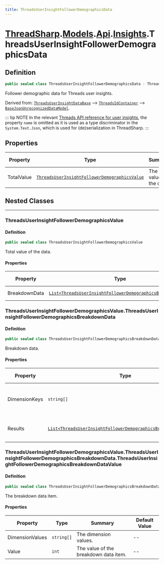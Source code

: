 ```yaml
---
title: ThreadsUserInsightFollowerDemographicsData
---
```


# [ThreadSharp](../../../).[Models](../../).[Api](../).[Insights](.).ThreadsUserInsightFollowerDemographicsData

## Definition

```c#
public sealed class ThreadsUserInsightFollowerDemographicsData : ThreadsUserInsightDataBase
```

Follower demographic data for Threads user insights.

Derived from: [`ThreadsUserInsightDataBase`](../ThreadsUserInsightDataBase) --> [`ThreadsIdContainer`](../ThreadsIdContainer) --> [`BaseJsonUnrecognizedDataModel`](../../BaseJsonUnrecognizedDataModel.md).

::: tip NOTE
In the relevant [Threads API reference for user insights](https://developers.facebook.com/docs/threads/reference/insights#get---threads-user-id--threads-insights), the property `name` is omitted as it is used as a type discriminator in the `System.Text.Json`, which is used for (de)serialization in ThreadSharp.
:::

## Properties

| Property   | Type                                                                                          | Summary                      | Default Value |
|------------|-----------------------------------------------------------------------------------------------|------------------------------|---------------|
| TotalValue | [`ThreadsUserInsightFollowerDemographicsValue`](#threadsuserinsightfollowerdemographicsvalue) | The total value of the data. | `null`        |

## Nested Classes

---

### ThreadsUserInsightFollowerDemographicsValue

#### Definition

```c#
public sealed class ThreadsUserInsightFollowerDemographicsValue
```

Total value of the data.

#### Properties

| Property      | Type                                                                                                                | Summary         | Default Value |
|---------------|---------------------------------------------------------------------------------------------------------------------|-----------------|---------------|
| BreakdownData | [`List<ThreadsUserInsightFollowerDemographicsBreakdownData>`](#threadsuserinsightfollowerdemographicsbreakdowndata) | Breakdown data. | --            |

### ThreadsUserInsightFollowerDemographicsValue.ThreadsUserInsightFollowerDemographicsBreakdownData

#### Definition

```c#
public sealed class ThreadsUserInsightFollowerDemographicsBreakdownData
```

Breakdown data.

#### Properties

| Property      | Type                                                                 | Summary                                     | Default Value |
|---------------|----------------------------------------------------------------------|---------------------------------------------|---------------|
| DimensionKeys | `string[]`                                                           | Dimension keys as specified in the request. | --            |
| Results       | [`List<ThreadsUserInsightFollowerDemographicsBreakdownDataValue>`]() | The results of the breakdown data.          | --            |

### ThreadsUserInsightFollowerDemographicsValue.ThreadsUserInsightFollowerDemographicsBreakdownData.ThreadsUserInsightFollowerDemographicsBreakdownDataValue

#### Definition

```c#
public sealed class ThreadsUserInsightFollowerDemographicsBreakdownDataValue
```

The breakdown data item.

#### Properties

| Property        | Type       | Summary                               | Default Value |
|-----------------|------------|---------------------------------------|---------------|
| DimensionValues | `string[]` | The dimension values.                 | --            |
| Value           | `int`      | The value of the breakdown data item. | --            |